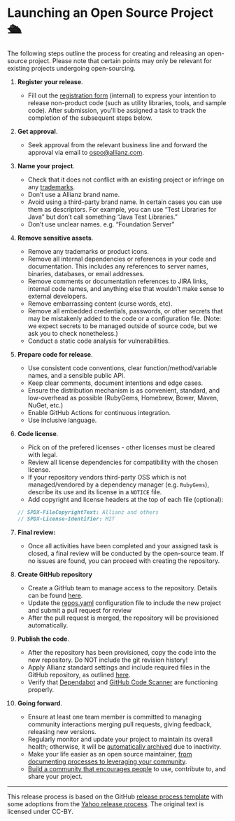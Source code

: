 # Launching an Open Source Project 🛳️

The following steps outline the process for creating and releasing an open-source project. Please note that certain points may only be relevant for existing projects undergoing open-sourcing.

1. **Register your release**. 
   - Fill out the [registration form](https://forms.office.com/e/6CWzqV1FYe) (internal) to express your intention to release non-product code (such as utility libraries, tools, and sample code). After submission, you'll be assigned a task to track the completion of the subsequent steps below.

2. **Get approval**. 
   - Seek approval from the relevant business line and forward the approval via email to ospo@allianz.com.

3. **Name your project**.
   - Check that it does not conflict with an existing project or infringe on any [trademarks](https://www.trademarkia.com/).
   - Don’t use a Allianz brand name.
   - Avoid using a third-party brand name. In certain cases you can use them as descriptors. For example, you can use “Test Libraries for Java” but don’t call something “Java Test Libraries.”
   - Don’t use unclear names. e.g. “Foundation Server”

4. **Remove sensitive assets**.
     - Remove any trademarks or product icons.
     - Remove all internal dependencies or references in your code and documentation. This includes any references to server names, binaries, databases, or email addresses.
     - Remove comments or documentation references to JIRA links, internal code names, and anything else that wouldn’t make sense to external developers.
     - Remove embarrassing content (curse words, etc).
     - Remove all embedded credentials, passwords, or other secrets that may be mistakenly added to the code or a configuration file. (Note: we expect secrets to be managed outside of source code, but we ask you to check nonetheless.)
     - Conduct a static code analysis for vulnerabilities.

5. **Prepare code for release**.
     - Use consistent code conventions, clear function/method/variable names, and a sensible public API.
     - Keep clear comments, document intentions and edge cases.
     - Ensure the distribution mechanism is as convenient, standard, and low-overhead as possible (RubyGems, Homebrew, Bower, Maven, NuGet, etc.)
     - Enable GitHub Actions for continuous integration.
     - Use inclusive language.

6. **Code license**.
     - Pick on of the prefered licenses - other licenses must be cleared with legal.
     - Review all license dependencies for compatibility with the chosen license.
     - If your repository vendors third-party OSS which is not managed/vendored by a dependency manager (e.g. `RubyGems`), describe its use and its license in a `NOTICE` file. 
     - Add copyright and license headers  at the top of each file (optional):

     ```javascript
     // SPDX-FileCopyrightText: Allianz and others
     // SPDX-License-Identifier: MIT
     ```
     
6. **Final review:**
   - Once all activities have been completed and your assigned task is closed, a final review will be conducted by the open-source team. If no issues are found, you can proceed with creating the repository.

7. **Create GitHub repository**
   - Create a GitHub team to manage access to the repository. Details can be found [here](creating_a_team.md).
   - Update the [repos.yaml](../config/repos.yaml) configuration file to include the new project and submit a pull request for review
   - After the pull request is merged, the repository will be provisioned automatically.

8. **Publish the code**. 
   - After the repository has been provisioned, copy the code into the new repository. Do NOT include the git revision history!
   - Apply Allianz standard settings and include required files in the GitHub repository, as outlined [here](standards_and_compliance.md).
   - Verify that [Dependabot](dependabot.md) and [GitHub Code Scanner](code_scanning.md) are functioning properly.

9. **Going forward**.
   - Ensure at least one team member is committed to managing community interactions merging pull requests, giving feedback, releasing new versions.
   - Regularly monitor and update your project to maintain its overall health; otherwise, it will be [automatically archived](archiving_a_repository.md) due to inactivity.
   - Make your life easier as an open source maintainer, [from documenting processes to leveraging your community](https://opensource.guide/best-practices/).
   - [Build a community that encourages people](https://opensource.guide/building-community/) to use, contribute to, and share your project.

----

This release process is based on the GitHub [release process template](https://github.com/github/github-ospo/blob/main/policies/releasing.md) with some adoptions from the [Yahoo release process](https://yahoo.github.io/oss-guide/docs/publishing/prepare.html). The original text is licensed under CC-BY.
